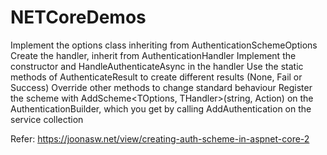 # NETCoreDemos
Implement the options class inheriting from AuthenticationSchemeOptions
Create the handler, inherit from AuthenticationHandler<TOptions>
Implement the constructor and HandleAuthenticateAsync in the handler
Use the static methods of AuthenticateResult to create different results (None, Fail or Success)
Override other methods to change standard behaviour
Register the scheme with AddScheme<TOptions, THandler>(string, Action<TOptions>) on the AuthenticationBuilder, which you get by calling AddAuthentication on the service collection


Refer: https://joonasw.net/view/creating-auth-scheme-in-aspnet-core-2